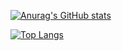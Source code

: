 [![Anurag's GitHub stats](https://github-readme-stats.vercel.app/api?username=thruwol&show_icons=true&theme=blueberry)](https://github.com/anuraghazra/github-readme-stats)

[![Top Langs](https://github-readme-stats.vercel.app/api/top-langs/?username=thruwol&layout=compact&theme=blueberry&hide=Makefile)](https://github.com/anuraghazra/github-readme-stats)
<!---
THRUWOL/THRUWOL is a ✨ special ✨ repository because its `README.md` (this file) appears on your GitHub profile.
You can click the Preview link to take a look at your changes.
--->
